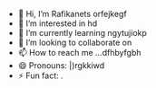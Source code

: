 - 👋 Hi, I’m Rafikanets orfejkegf
- 👀 I’m interested in hd
- 🌱 I’m currently learning ngytujiokp
- 💞️ I’m looking to collaborate on 
- 📫 How to reach me ...dfhbyfgbh
- 😄 Pronouns: |)rgkkiwd
- ⚡ Fun fact: .
<!---
Rafikanets/Rafikanets is a ✨ special ✨ repository because its `README.md` (this file) appears on your GitHub profile.
You can click the Preview link to take a look at your changes
